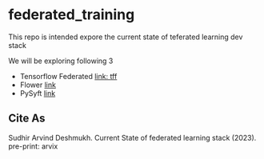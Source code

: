 # federated_training

This repo is intended expore the current state of teferated learning dev stack

We will be exploring following 3
- Tensorflow Federated [link: tff](https://www.tensorflow.org/federated)
- Flower [link](https://flower.dev/)
- PySyft [link](https://github.com/OpenMined/PySyft)



## Cite As

Sudhir Arvind Deshmukh. Current State of federated learning stack (2023). pre-print: arvix

